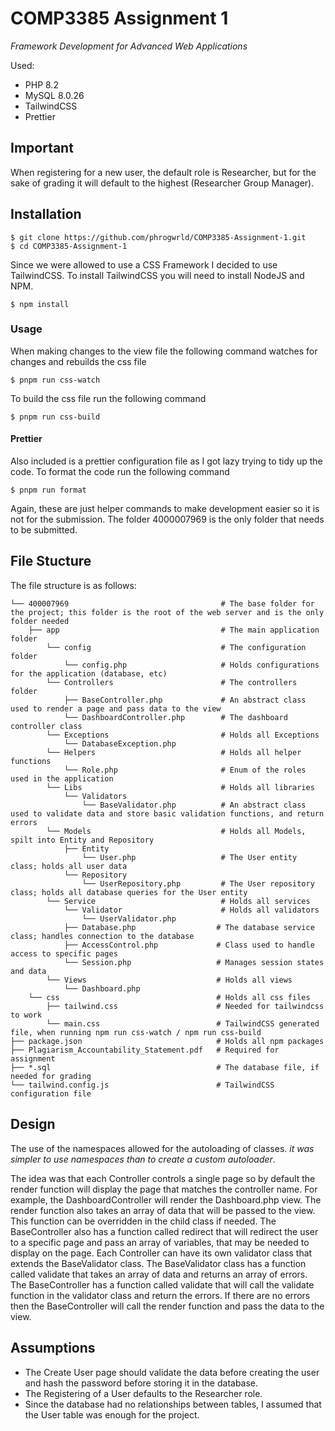 # COMP3385 Assignment 1
*Framework Development for Advanced Web Applications*

<p> Used: </p><ul>
<li>PHP 8.2</li>
<li>MySQL 8.0.26</li>
<li>TailwindCSS</li>
<li>Prettier</li>
</ul>

## Important
When registering for a new user, the default role is Researcher, but for the sake of grading it will default to the highest (Researcher Group Manager).

## Installation
```console
$ git clone https://github.com/phrogwrld/COMP3385-Assignment-1.git
$ cd COMP3385-Assignment-1
```

Since we were allowed to use a CSS Framework I decided to use TailwindCSS. To install TailwindCSS you will need to install NodeJS and NPM.
```console
$ npm install
```
### Usage
When making changes to the view file the following command watches for changes and rebuilds the css file
```console
$ pnpm run css-watch
```

To build the css file run the following command
```console
$ pnpm run css-build
```

#### Prettier
Also included is a prettier configuration file as I got lazy trying to tidy up the code. To format the code run the following command
```console
$ pnpm run format
```

Again, these are just helper commands to make development easier so it is not for the submission. The folder 4000007969 is the only folder that needs to be submitted.

## File Stucture
The file structure is as follows:
```
└── 400007969                                  # The base folder for the project; this folder is the root of the web server and is the only folder needed
    ├── app                                    # The main application folder
        └── config                             # The configuration folder
            └── config.php                     # Holds configurations for the application (database, etc)
        └── Controllers                        # The controllers folder        
            ├── BaseController.php             # An abstract class used to render a page and pass data to the view
            └── DashboardController.php        # The dashboard controller class
        └── Exceptions                         # Holds all Exceptions              
            └── DatabaseException.php
        └── Helpers                            # Holds all helper functions
            └── Role.php                       # Enum of the roles used in the application
        └── Libs                               # Holds all libraries
            └── Validators                     
                └── BaseValidator.php          # An abstract class used to validate data and store basic validation functions, and return errors
        └── Models                             # Holds all Models, spilt into Entity and Repository   
            ├── Entity
                └── User.php                   # The User entity class; holds all user data
            └── Repository
                └── UserRepository.php         # The User repository class; holds all database queries for the User entity
        └── Service                            # Holds all services
            └── Validator                      # Holds all validators
                └── UserValidator.php
            ├── Database.php                  # The database service class; handles connection to the database
            ├── AccessControl.php             # Class used to handle access to specific pages
            └── Session.php                   # Manages session states and data
        └── Views                             # Holds all views
            └── Dashboard.php
    └── css                                   # Holds all css files
        ├── tailwind.css                      # Needed for tailwindcss to work
        └── main.css                          # TailwindCSS generated file, when running npm run css-watch / npm run css-build
├── package.json                              # Holds all npm packages
├── Plagiarism_Accountability_Statement.pdf   # Required for assignment
├── *.sql                                     # The database file, if needed for grading
└── tailwind.config.js                        # TailwindCSS configuration file
```

## Design
The use of the namespaces allowed for the autoloading of classes. *it was simpler to use namespaces than to create a custom autoloader*.


The idea was that each Controller controls a single page so by default the render function will display the page that matches the controller name. 
For example, the DashboardController will render the Dashboard.php view. The render function also takes an array of data that will be passed to the view.
This function can be overridden in the child class if needed. The BaseController also has a function called redirect that will redirect the user to a specific page and pass an array of variables, that may be needed to display
on the page. Each Controller can have its own validator class that extends the BaseValidator class. The BaseValidator class has a function called validate that takes an array of data and returns an array of errors. 
The BaseController has a function called validate that will call the validate function in the validator class and return the errors. If there are no errors then the BaseController will call the render function and pass the data to the view.


## Assumptions
 - The Create User page should validate the data before creating the user and hash the password before storing it in the database.
 - The Registering of a User defaults to the Researcher role.
 - Since the database had no relationships between tables, I assumed that the User table was enough for the project.